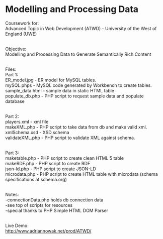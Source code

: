 # Modelling and Processing Data

Coursework for:<br />
Advanced Topic in Web Development (ATWD) - University of the West of England (UWE)<br /><br />

Objective:<br />
Modelling and Processing Data to Generate Semantically Rich Content<br /><br />


Files:<br />
Part 1:<br />
	ER_model.jpg - ER model for MySQL tables.<br />
	mySQL.phps - MySQL code generated by Workbench to create tables.<br />
	sample_data.html - sample data in static HTML table<br />
	populate_db.php - PHP script to request sample data and populate database<br /><br />


Part 2:<br />
	players.xml - xml file<br />
	makeXML.php - PHP script to take data from db and make valid xml.<br />
	xmlSchema.xsd - XSD schema<br />
	validateXML.php - PHP script to validate XML against schema.<br /><br />

Part 3:<br />
	maketable.php - PHP script to create clean HTML 5 table<br />
	makeRDF.php - PHP script to create RDF<br />
	json-ld.php - PHP script to create JSON-LD<br />
	microdata.php - PHP script to create HTML table with microdata (schema specifications at schema.org)<br /><br />

Notes:<br />
	-connectionData.php holds db connection data<br />
	-see top of scripts for resources<br />
	-special thanks to PHP Simple HTML DOM Parser<br /><br />

Live Demo:<br />
<a href="https://www.adriannowak.net/prod/ATWD/" target="_blank">http://www.adriannowak.net/prod/ATWD/</a>
